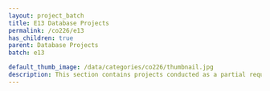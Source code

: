 ```yaml
---
layout: project_batch
title: E13 Database Projects
permalink: /co226/e13
has_children: true
parent: Database Projects
batch: e13

default_thumb_image: /data/categories/co226/thumbnail.jpg
description: This section contains projects conducted as a partial requirement to complete the course CO226 - Database Systems. Usually, these projects are conducted by groups of 3 students. The course focuses on database systems and students are required to develop a database management system for the project
---
```


